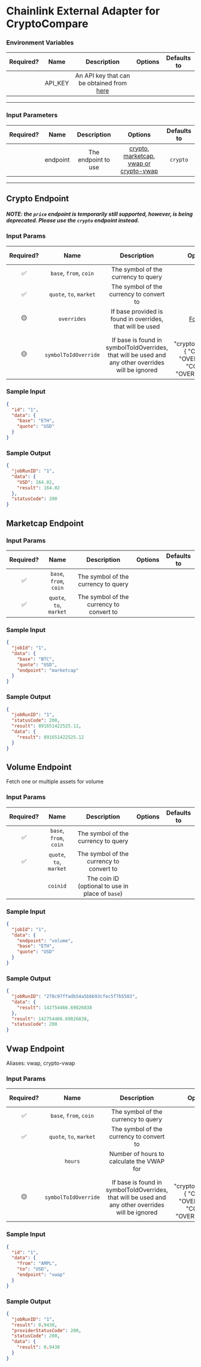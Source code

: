 # Chainlink External Adapter for CryptoCompare

### Environment Variables

| Required? |  Name   |                                      Description                                       | Options | Defaults to |
| :-------: | :-----: | :------------------------------------------------------------------------------------: | :-----: | :---------: |
|           | API_KEY | An API key that can be obtained from [here](https://min-api.cryptocompare.com/pricing) |         |             |

---

### Input Parameters

| Required? |   Name   |     Description     |                                               Options                                               | Defaults to |
| :-------: | :------: | :-----------------: | :-------------------------------------------------------------------------------------------------: | :---------: |
|           | endpoint | The endpoint to use | [crypto](#Crypto-Endpoint), [marketcap](#Marketcap-Endpoint), [vwap or crypto-vwap](#Vwap-Endpoint) |  `crypto`   |

---

## Crypto Endpoint

##### NOTE: the `price` endpoint is temporarily still supported, however, is being deprecated. Please use the `crypto` endpoint instead.

### Input Params

| Required? |          Name           |                                            Description                                             |                                       Options                                        | Defaults to |
| :-------: | :---------------------: | :------------------------------------------------------------------------------------------------: | :----------------------------------------------------------------------------------: | :---------: |
|    ✅     | `base`, `from`, `coin`  |                                The symbol of the currency to query                                 |                                                                                      |             |
|    ✅     | `quote`, `to`, `market` |                              The symbol of the currency to convert to                              |                                                                                      |             |
|    🟡     |       `overrides`       |                     If base provided is found in overrides, that will be used                      | [Format](../../core/bootstrap/src/lib/external-adapter/overrides/presetSymbols.json) |             |
|    🟡     |  `symbolToIdOverride`   | If base is found in symbolToIdOverrides, that will be used and any other overrides will be ignored |         { "cryptocompare": { "COINA": "OVERRIDEA", "COINB": "OVERRIDEB" } }          |             |

### Sample Input

```json
{
  "id": "1",
  "data": {
    "base": "ETH",
    "quote": "USD"
  }
}
```

### Sample Output

```json
{
  "jobRunID": "1",
  "data": {
    "USD": 164.02,
    "result": 164.02
  },
  "statusCode": 200
}
```

## Marketcap Endpoint

### Input Params

| Required? |          Name           |               Description                | Options | Defaults to |
| :-------: | :---------------------: | :--------------------------------------: | :-----: | :---------: |
|    ✅     | `base`, `from`, `coin`  |   The symbol of the currency to query    |         |             |
|    ✅     | `quote`, `to`, `market` | The symbol of the currency to convert to |         |             |

### Sample Input

```json
{
  "jobId": "1",
  "data": {
    "base": "BTC",
    "quote": "USD",
    "endpoint": "marketcap"
  }
}
```

### Sample Output

```json
{
  "jobRunID": "1",
  "statusCode": 200,
  "result": 891651422525.12,
  "data": {
    "result": 891651422525.12
  }
}
```

## Volume Endpoint

Fetch one or multiple assets for volume

### Input Params

| Required? |          Name           |                   Description                    | Options | Defaults to |
| :-------: | :---------------------: | :----------------------------------------------: | :-----: | :---------: |
|    ✅     | `base`, `from`, `coin`  |       The symbol of the currency to query        |         |             |
|    ✅     | `quote`, `to`, `market` |     The symbol of the currency to convert to     |         |             |
|           |        `coinid`         | The coin ID (optional to use in place of `base`) |         |             |

### Sample Input

```json
{
  "jobId": "1",
  "data": {
    "endpoint": "volume",
    "base": "ETH",
    "quote": "USD"
  }
}
```

### Sample Output

```json
{
  "jobRunID": "278c97ffadb54a5bbb93cfec5f7b5503",
  "data": {
    "result": 142754466.69826838
  },
  "result": 142754466.69826838,
  "statusCode": 200
}
```

## Vwap Endpoint

Aliases: vwap, crypto-vwap

### Input Params

| Required? |          Name           |                                            Description                                             |                               Options                               | Defaults to |
| :-------: | :---------------------: | :------------------------------------------------------------------------------------------------: | :-----------------------------------------------------------------: | :---------: |
|    ✅     | `base`, `from`, `coin`  |                                The symbol of the currency to query                                 |                                                                     |             |
|    ✅     | `quote`, `to`, `market` |                              The symbol of the currency to convert to                              |                                                                     |             |
|           |         `hours`         |                             Number of hours to calculate the VWAP for                              |                                                                     |    `24`     |
|    🟡     |  `symbolToIdOverride`   | If base is found in symbolToIdOverrides, that will be used and any other overrides will be ignored | { "cryptocompare": { "COINA": "OVERRIDEA", "COINB": "OVERRIDEB" } } |             |

### Sample Input

```json
{
  "id": "1",
  "data": {
    "from": "AMPL",
    "to": "USD",
    "endpoint": "vwap"
  }
}
```

### Sample Output

```json
{
  "jobRunID": "1",
  "result": 0.9438,
  "providerStatusCode": 200,
  "statusCode": 200,
  "data": {
    "result": 0.9438
  }
}
```
